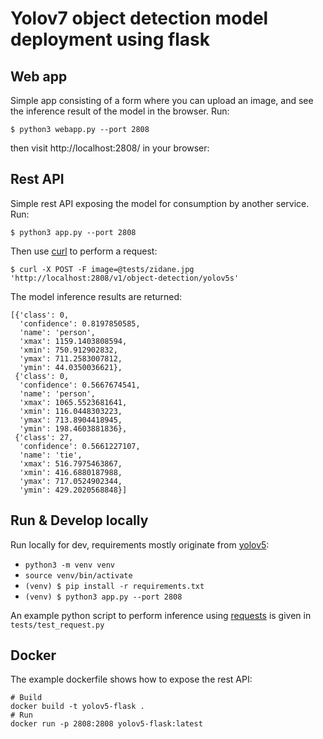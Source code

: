 # Yolov7 object detection model deployment using flask

## Web app

Simple app consisting of a form where you can upload an image, and see the inference result of the model in the browser. Run:

`$ python3 webapp.py --port 2808`

then visit http://localhost:2808/ in your browser:

## Rest API

Simple rest API exposing the model for consumption by another service. Run:

`$ python3 app.py --port 2808`

Then use [curl](https://curl.se/) to perform a request:

`$ curl -X POST -F image=@tests/zidane.jpg 'http://localhost:2808/v1/object-detection/yolov5s'`

The model inference results are returned:

```
[{'class': 0,
  'confidence': 0.8197850585,
  'name': 'person',
  'xmax': 1159.1403808594,
  'xmin': 750.912902832,
  'ymax': 711.2583007812,
  'ymin': 44.0350036621},
 {'class': 0,
  'confidence': 0.5667674541,
  'name': 'person',
  'xmax': 1065.5523681641,
  'xmin': 116.0448303223,
  'ymax': 713.8904418945,
  'ymin': 198.4603881836},
 {'class': 27,
  'confidence': 0.5661227107,
  'name': 'tie',
  'xmax': 516.7975463867,
  'xmin': 416.6880187988,
  'ymax': 717.0524902344,
  'ymin': 429.2020568848}]
```

## Run & Develop locally

Run locally for dev, requirements mostly originate from [yolov5](https://github.com/ultralytics/yolov5/blob/master/requirements.txt):

- `python3 -m venv venv`
- `source venv/bin/activate`
- `(venv) $ pip install -r requirements.txt`
- `(venv) $ python3 app.py --port 2808`

An example python script to perform inference using [requests](https://docs.python-requests.org/en/master/) is given in `tests/test_request.py`

## Docker

The example dockerfile shows how to expose the rest API:

```
# Build
docker build -t yolov5-flask .
# Run
docker run -p 2808:2808 yolov5-flask:latest
```
